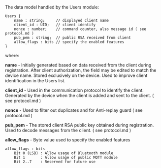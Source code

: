 
The data model handled by the Users module:

```text
Users {
    name : string;     // displayed client name
    client_id : UID;   // client identify
    nonce : number;    // command counter, also message id ( see protocol.md )
    pub_pem : string;  // public RSA received from client
    allow_flags : bits // specify the enabled features
}
```
where:

**name** - Initially generated based on data received from the client during registration. After client authorization, the field may be edited to match the device name. Stored exclusively on the device. Used to improve client identification in the Users list.

**client_id** - Used in the communication protocol to identify the client. Generated by the device when the client is added and sent to the client. ( see protocol.md )

**nonce** - Used to filter out duplicates and for Anti-replay guard ( see protocol.md )

**pub_pem** - The stored client RSA public key obtained during registration. Used to decode messages from the client. ( see protocol.md )

**allow_flags** - Byte value used to specify the enabled features
```text
allow_flags : bits
    Bit 0 (LSB) : Allow usage of Bluetooth module
    Bit 1       : Allow usage of public MQTT module
    Bit 2..7    : Reserved for future use
```
